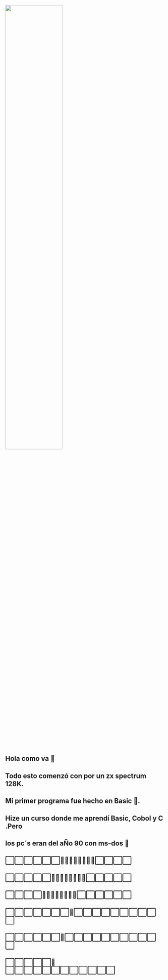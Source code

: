 <a href="https://github.com/CarlosVR48"><img src="https://raw.githubusercontent.com/Datos/ibm.png" style="height: 60%; width:60%;"/></a>

## Hola como va 👋
## Todo esto comenzó con por un zx spectrum 128K.
## Mi primer programa fue hecho en Basic 🤔.
## Hize un curso donde me aprendí Basic, Cobol y C .Pero
## los pc´s eran del aÑo  90 con ms-dos 💾
## ⬜⬜⬜⬜⬜⬜👾👾👾👾👾👾👾👾⬜⬜⬜⬜
## ⬜⬜⬜⬜⬜👾👾👾👾👾👾👾👾⬜⬜⬜⬜⬜
## ⬜⬜⬜⬜👾👾👾👾👾👾👾👾⬜⬜⬜⬜⬜⬜
## ⬜⬜⬜⬜⬜⬜⬜🔺⬜⬜⬜⬜⬜⬜⬜⬜⬜⬜
## ⬜⬜⬜⬜⬜⬜🔺⬜⬜⬜⬜⬜⬜⬜⬜⬜⬜⬜
## ⬜⬜⬜⬜⬜🚀⬜⬜⬜⬜⬜⬜⬜⬜⬜⬜⬜⬜
##

<!--
**CarlosVR48/CarlosVR48** is a ✨ _special_ ✨ repository because its `README.md` (this file) appears on your GitHub profile.

Here are some ideas to get you started:

- 🔭 I’m currently working on ...
- 🌱 I’m currently learning ...
- 👯 I’m looking to collaborate on ...
- 🤔 I’m looking for help with ...
- 💬 Ask me about ...
- 📫 How to reach me: ...
- 😄 Pronouns: ...
- ⚡ Fun fact: ...
-->
